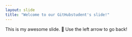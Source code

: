 ```yaml
---
layout: slide
title: "Welcome to our GitHubstudent's slide!"
---
```


This is my awesome slide. :tada:
Use the left arrow to go back!
